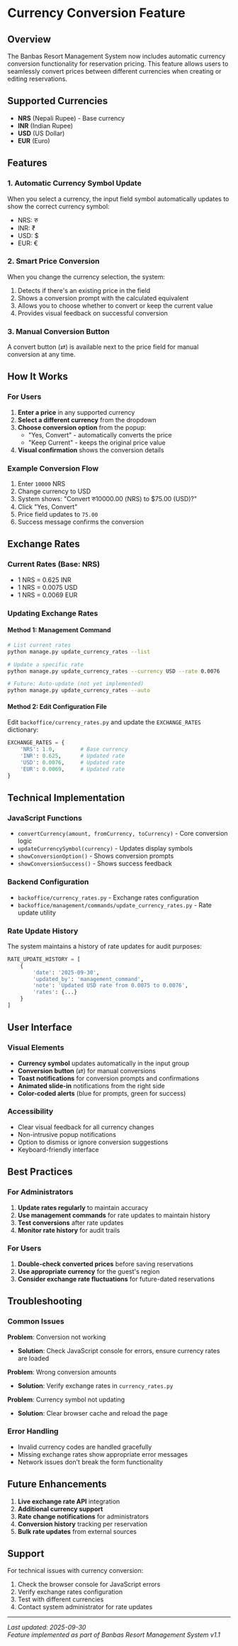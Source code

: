 # Currency Conversion Feature

## Overview

The Banbas Resort Management System now includes automatic currency conversion functionality for reservation pricing. This feature allows users to seamlessly convert prices between different currencies when creating or editing reservations.

## Supported Currencies

- **NRS** (Nepali Rupee) - Base currency
- **INR** (Indian Rupee) 
- **USD** (US Dollar)
- **EUR** (Euro)

## Features

### 1. Automatic Currency Symbol Update
When you select a currency, the input field symbol automatically updates to show the correct currency symbol:
- NRS: रु
- INR: ₹
- USD: $
- EUR: €

### 2. Smart Price Conversion
When you change the currency selection, the system:
1. Detects if there's an existing price in the field
2. Shows a conversion prompt with the calculated equivalent
3. Allows you to choose whether to convert or keep the current value
4. Provides visual feedback on successful conversion

### 3. Manual Conversion Button
A convert button (⇄) is available next to the price field for manual conversion at any time.

## How It Works

### For Users

1. **Enter a price** in any supported currency
2. **Select a different currency** from the dropdown
3. **Choose conversion option** from the popup:
   - "Yes, Convert" - automatically converts the price
   - "Keep Current" - keeps the original price value
4. **Visual confirmation** shows the conversion details

### Example Conversion Flow

1. Enter `10000` NRS
2. Change currency to USD
3. System shows: "Convert रु10000.00 (NRS) to $75.00 (USD)?"
4. Click "Yes, Convert"
5. Price field updates to `75.00`
6. Success message confirms the conversion

## Exchange Rates

### Current Rates (Base: NRS)
- 1 NRS = 0.625 INR
- 1 NRS = 0.0075 USD  
- 1 NRS = 0.0069 EUR

### Updating Exchange Rates

#### Method 1: Management Command
```bash
# List current rates
python manage.py update_currency_rates --list

# Update a specific rate
python manage.py update_currency_rates --currency USD --rate 0.0076

# Future: Auto-update (not yet implemented)
python manage.py update_currency_rates --auto
```

#### Method 2: Edit Configuration File
Edit `backoffice/currency_rates.py` and update the `EXCHANGE_RATES` dictionary:

```python
EXCHANGE_RATES = {
    'NRS': 1.0,        # Base currency
    'INR': 0.625,      # Updated rate
    'USD': 0.0076,     # Updated rate
    'EUR': 0.0069,     # Updated rate
}
```

## Technical Implementation

### JavaScript Functions
- `convertCurrency(amount, fromCurrency, toCurrency)` - Core conversion logic
- `updateCurrencySymbol(currency)` - Updates display symbols
- `showConversionOption()` - Shows conversion prompts
- `showConversionSuccess()` - Shows success feedback

### Backend Configuration
- `backoffice/currency_rates.py` - Exchange rates configuration
- `backoffice/management/commands/update_currency_rates.py` - Rate update utility

### Rate Update History
The system maintains a history of rate updates for audit purposes:

```python
RATE_UPDATE_HISTORY = [
    {
        'date': '2025-09-30',
        'updated_by': 'management_command',
        'note': 'Updated USD rate from 0.0075 to 0.0076',
        'rates': {...}
    }
]
```

## User Interface

### Visual Elements
- **Currency symbol** updates automatically in the input group
- **Conversion button** (⇄) for manual conversions  
- **Toast notifications** for conversion prompts and confirmations
- **Animated slide-in** notifications from the right side
- **Color-coded alerts** (blue for prompts, green for success)

### Accessibility
- Clear visual feedback for all currency changes
- Non-intrusive popup notifications
- Option to dismiss or ignore conversion suggestions
- Keyboard-friendly interface

## Best Practices

### For Administrators
1. **Update rates regularly** to maintain accuracy
2. **Use management commands** for rate updates to maintain history
3. **Test conversions** after rate updates
4. **Monitor rate history** for audit trails

### For Users
1. **Double-check converted prices** before saving reservations
2. **Use appropriate currency** for the guest's region
3. **Consider exchange rate fluctuations** for future-dated reservations

## Troubleshooting

### Common Issues

**Problem**: Conversion not working
- **Solution**: Check JavaScript console for errors, ensure currency rates are loaded

**Problem**: Wrong conversion amounts
- **Solution**: Verify exchange rates in `currency_rates.py`

**Problem**: Currency symbol not updating
- **Solution**: Clear browser cache and reload the page

### Error Handling
- Invalid currency codes are handled gracefully
- Missing exchange rates show appropriate error messages  
- Network issues don't break the form functionality

## Future Enhancements

1. **Live exchange rate API** integration
2. **Additional currency support**
3. **Rate change notifications** for administrators
4. **Conversion history** tracking per reservation
5. **Bulk rate updates** from external sources

## Support

For technical issues with currency conversion:
1. Check the browser console for JavaScript errors
2. Verify exchange rates configuration
3. Test with different currencies
4. Contact system administrator for rate updates

---

*Last updated: 2025-09-30*  
*Feature implemented as part of Banbas Resort Management System v1.1*
